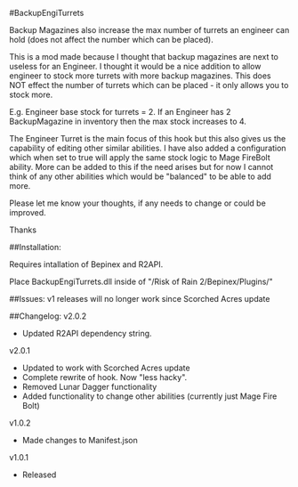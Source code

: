 #BackupEngiTurrets

Backup Magazines also increase the max number of turrets an engineer can hold (does not affect the number which can be placed).

This is a mod made because I thought that backup magazines are next to useless for an Engineer. 
I thought it would be a nice addition to allow engineer to stock more turrets with more backup magazines.
This does NOT effect the number of turrets which can be placed - it only allows you to stock more.

E.g. Engineer base stock for turrets = 2. If an Engineer has 2 BackupMagazine in inventory then the max stock increases to 4.

The Engineer Turret is the main focus of this hook but this also gives us the capability of editing other similar abilities.
I have also added a configuration which when set to true will apply the same stock logic to Mage FireBolt ability.
More can be added to this if the need arises but for now I cannot think of any other abilities which would be "balanced" to be able to add more.

Please let me know your thoughts, if any needs to change or could be improved.

Thanks

##Installation:

Requires intallation of Bepinex and R2API. 

Place BackupEngiTurrets.dll inside of "/Risk of Rain 2/Bepinex/Plugins/"

##Issues:
v1 releases will no longer work since Scorched Acres update

##Changelog:
v2.0.2
- Updated R2API dependency string.

v2.0.1
- Updated to work with Scorched Acres update
- Complete rewrite of hook. Now "less hacky". 
- Removed Lunar Dagger functionality
- Added functionality to change other abilities (currently just Mage Fire Bolt)

v1.0.2 
- Made changes to Manifest.json

v1.0.1 
- Released